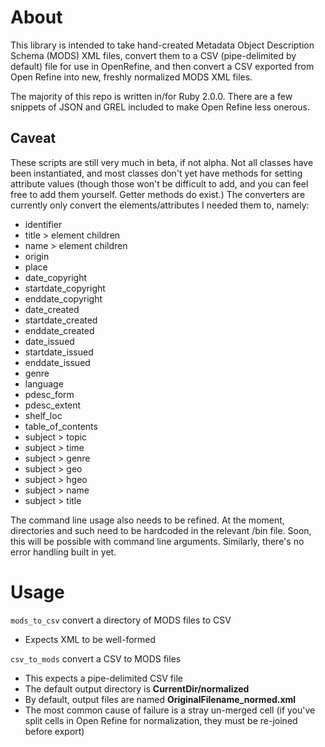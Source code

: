 # About
This library is intended to take hand-created Metadata Object Description Schema (MODS) XML files, convert them to a CSV (pipe-delimited by default) file for use in OpenRefine, and then convert a CSV exported from Open Refine into new, freshly normalized MODS XML files. 

The majority of this repo is written in/for Ruby 2.0.0. There are a few snippets of JSON and GREL included to make Open Refine less onerous. 

## Caveat
These scripts are still very much in beta, if not alpha. Not all classes have been instantiated, and most classes don't yet have methods for setting attribute values (though those won't be difficult to add, and you can feel free to add them yourself. Getter methods do exist.) The converters are currently only convert the elements/attributes I needed them to, namely: 

* identifier
* title > element children
* name > element children
* origin
* place 
* date_copyright
* startdate_copyright
* enddate_copyright
* date_created
* startdate_created
* enddate_created
* date_issued
* startdate_issued
* enddate_issued
* genre
* language
* pdesc_form
* pdesc_extent
* shelf_loc
* table_of_contents
* subject > topic
* subject > time
* subject > genre
* subject > geo
* subject > hgeo
* subject > name
* subject > title

The command line usage also needs to be refined. At the moment, directories and such need to be hardcoded in the relevant /bin file. Soon, this will be possible with command line arguments. Similarly, there's no error handling built in yet.

# Usage

`mods_to_csv` convert a directory of MODS files to CSV
* Expects XML to be well-formed

`csv_to_mods` convert a CSV to MODS files
* This expects a pipe-delimited CSV file
* The default output directory is __CurrentDir/normalized__
* By default, output files are named __OriginalFilename_normed.xml__
* The most common cause of failure is a stray un-merged cell (if you've split cells in Open Refine for normalization, they must be re-joined before export)
